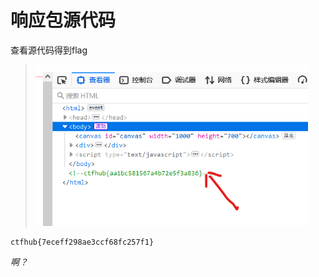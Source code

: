 # 响应包源代码

查看源代码得到flag

> <img src="./img/14.png">

```flag
ctfhub{7eceff298ae3ccf68fc257f1}
```

*啊？*

